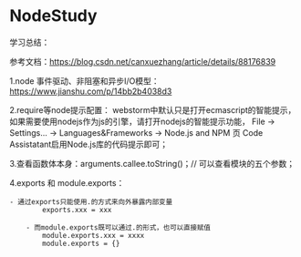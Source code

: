 # NodeStudy

学习总结：

参考文档：https://blog.csdn.net/canxuezhang/article/details/88176839

1.node 事件驱动、非阻塞和异步I/O模型：
https://www.jianshu.com/p/14bb2b4038d3

2.require等node提示配置：
webstorm中默认只是打开ecmascript的智能提示，如果需要使用nodejs作为js的引擎，请打开nodejs的智能提示功能，
File -> Settings... -> Languages&Frameworks -> Node.js and NPM 页
Code Assistatant启用Node.js库的代码提示即可；

3.查看函数体本身：arguments.callee.toString()；// 可以查看模块的五个参数；

4.exports 和 module.exports：

    - 通过exports只能使用.的方式来向外暴露内部变量
    		exports.xxx = xxx
    
    	- 而module.exports既可以通过.的形式，也可以直接赋值
    		module.exports.xxx = xxxx
    		module.exports = {}
    		

